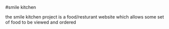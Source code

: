 #smile kitchen

the smile kitchen project is a food/resturant website which allows some set of food to be viewed and ordered
